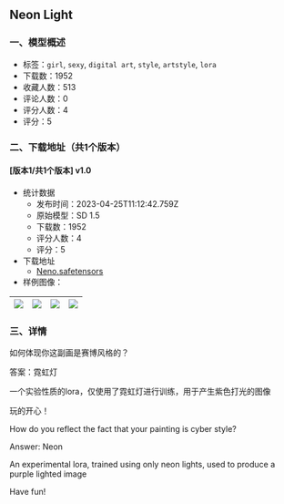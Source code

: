 ## Neon Light
### 一、模型概述

- 标签：`girl`, `sexy`, `digital art`, `style`, `artstyle`, `lora`
- 下载数：1952
- 收藏人数：513
- 评论人数：0
- 评分人数：4
- 评分：5

### 二、下载地址（共1个版本）

#### [版本1/共1个版本] v1.0

- 统计数据
  - 发布时间：2023-04-25T11:12:42.759Z
  - 原始模型：SD 1.5
  - 下载数：1952
  - 评分人数：4
  - 评分：5
- 下载地址
  - [Neno.safetensors](https://civitai.com/api/download/models/54938)
- 样例图像：

| <img src="https://image.civitai.com/xG1nkqKTMzGDvpLrqFT7WA/877d145e-8b44-44e7-2994-22cc5d9d7e00/width=450/594413.jpeg" /> | <img src="https://image.civitai.com/xG1nkqKTMzGDvpLrqFT7WA/6527dfa1-3e37-4adb-660e-1b7dc0cbc900/width=450/594414.jpeg" /> | <img src="https://image.civitai.com/xG1nkqKTMzGDvpLrqFT7WA/06330012-0a2c-43ce-8bf3-995a160a3600/width=450/594415.jpeg" /> | <img src="https://image.civitai.com/xG1nkqKTMzGDvpLrqFT7WA/b0596061-61f5-4a60-ad42-ce74831f1600/width=450/594417.jpeg" /> |
| ---- | ---- | ---- | ---- |


### 三、详情
<p>如何体现你这副画是赛博风格的？</p><p>答案：霓虹灯</p><p>一个实验性质的lora，仅使用了霓虹灯进行训练，用于产生紫色打光的图像</p><p>玩的开心！</p><p>How do you reflect the fact that your painting is cyber style?</p><p>Answer: Neon</p><p>An experimental lora, trained using only neon lights, used to produce a purple lighted image</p><p>Have fun!</p>